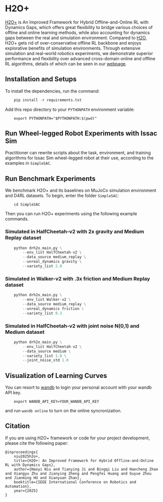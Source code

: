 # H2O+
[H2O+](https://arxiv.org/abs/2309.12716) is An Improved Framework for Hybrid Offline-and-Online RL with Dynamics Gaps, which offers great flexibility to bridge various choices of offline and online learning methods, while also accounting for dynamics gaps between the real and simulation environment. Compared to [H2O](https://arxiv.org/abs/2206.13464), H2O+ gets rid of over-conservative offline RL backbone and enjoys explorative benefits of simulation environments. Through extensive simulation and real-world robotics experiments, we demonstrate superior performance and flexibility over advanced cross-domain online and offline RL algorithms, details of which can be seen in our [webpage](https://sites.google.com/view/h2oplusauthors/).


## Installation and Setups
To install the dependencies, run the command:
```python
    pip install -r requirements.txt
```
Add this repo directory to your `PYTHONPATH` environment variable:
```
    export PYTHONPATH="$PYTHONPATH:$(pwd)"
```

## Run Wheel-legged Robot Experiments with Issac Sim
Practitioner can rewrite scripts about the task, environment, and training algorithms for Issac Sim wheel-legged robot at their use, according to the examples in `SimpleSAC`.

## Run Benchmark Experiments
We benchmark H2O+ and its baselines on MuJoCo simulation environment and D4RL datasets. To begin, enter the folder `SimpleSAC`:
```
    cd SimpleSAC
```
Then you can run H2O+ experiments using the following example commands.
### Simulated in HalfCheetah-v2 with 2x gravity and Medium Replay dataset
```python
    python drh2o_main.py \
        --env_list HalfCheetah-v2 \
        --data_source medium_replay \
        --unreal_dynamics gravity \
        --variety_list 2.0 
```
### Simulated in Walker-v2 with .3x friction and Medium Replay dataset
```python
    python drh2o_main.py \
        --env_list Walker-v2 \
        --data_source medium_replay \
        --unreal_dynamics friction \
        --variety_list 0.3 
```
### Simulated in HalfCheetah-v2 with joint noise N(0,1) and Medium dataset
```python
    python drh2o_main.py \
        --env_list HalfCheetah-v2 \
        --data_source medium \
        --variety_list 1.0 \
        --joint_noise_std 1.0 
```

## Visualization of Learning Curves
You can resort to [wandb](https://wandb.ai/site) to login your personal account with your wandb API key.
```
    export WANDB_API_KEY=YOUR_WANDB_API_KEY
```
and run `wandb online` to turn on the online syncronization.

## Citation
If you are using H2O+ framework or code for your project development, please cite the following paper:
```
@inproceedings{
    niu2025h2o+,
    title={H2O+: An Improved Framework for Hybrid Offline-and-Online RL with Dynamics Gaps},
    author={Haoyi Niu and Tianying Ji and Bingqi Liu and Haocheng Zhao and Xiangyu Zhu and Jianying Zheng and Pengfei Huang and Guyue Zhou and Jianming HU and Xianyuan Zhan},
    booktitle={IEEE International Conference on Robotics and Automation},
    year={2025}
}
```
